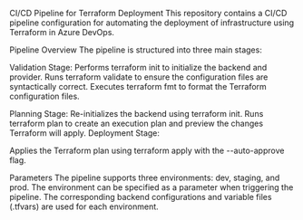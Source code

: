 CI/CD Pipeline for Terraform Deployment
This repository contains a CI/CD pipeline configuration for automating the deployment of infrastructure using Terraform in Azure DevOps.

Pipeline Overview
The pipeline is structured into three main stages:

Validation Stage:
Performs terraform init to initialize the backend and provider.
Runs terraform validate to ensure the configuration files are syntactically correct.
Executes terraform fmt to format the Terraform configuration files.

Planning Stage:
Re-initializes the backend using terraform init.
Runs terraform plan to create an execution plan and preview the changes Terraform will apply.
Deployment Stage:

Applies the Terraform plan using terraform apply with the --auto-approve flag.

Parameters
The pipeline supports three environments: dev, staging, and prod. The environment can be specified as a parameter when triggering the pipeline. The corresponding backend configurations and variable files (<environment>.tfvars) are used for each environment.